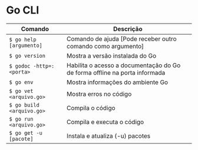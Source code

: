 # Go CLI

| Comando                   | Descrição                                                                  |
| ------------------------- | -------------------------------------------------------------------------- |
| `$ go help [argumento] `  | Comando de ajuda [Pode receber outro comando como argumento]               |
| `$ go version`            | Mostra a versão instalada do Go                                            |
| `$ godoc -http=:<porta>`  | Habilita o acesso a documentação do Go de forma offline na porta informada |
| `$ go env`                | Mostra informações do ambiente Go                                          |
| `$ go vet <arquivo.go>`   | Mostra erros no código                                                     |
| `$ go build <arquivo.go>` | Compila o código                                                           |
| `$ go run <arquivo.go>`   | Compila e executa o código                                                 |
| `$ go get -u [pacote]`    | Instala e atualiza (-u) pacotes                                            |
